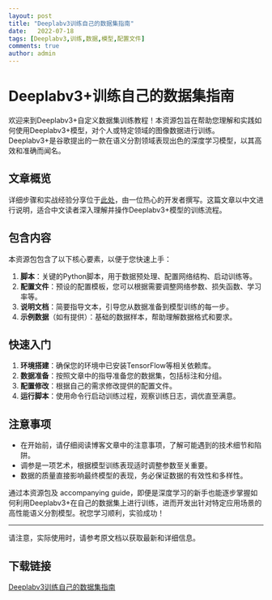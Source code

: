 ```yaml
---
layout: post
title: "Deeplabv3训练自己的数据集指南"
date:   2022-07-18
tags: [Deeplabv3,训练,数据,模型,配置文件]
comments: true
author: admin
---
```

# Deeplabv3+训练自己的数据集指南

欢迎来到Deeplabv3+自定义数据集训练教程！本资源包旨在帮助您理解和实践如何使用Deeplabv3+模型，对个人或特定领域的图像数据进行训练。 Deeplabv3+是谷歌提出的一款在语义分割领域表现出色的深度学习模型，以其高效和准确而闻名。

## 文章概览

详细步骤和实战经验分享位于[此处](https://blog.csdn.net/qq_55957975/article/details/119826942)，由一位热心的开发者撰写。这篇文章以中文进行说明，适合中文读者深入理解并操作Deeplabv3+模型的训练流程。

## 包含内容

本资源包包含了以下核心要素，以便于您快速上手：

1. **脚本**：关键的Python脚本，用于数据预处理、配置网络结构、启动训练等。
2. **配置文件**：预设的配置模板，您可以根据需要调整网络参数、损失函数、学习率等。
3. **说明文档**：简要指导文本，引导您从数据准备到模型训练的每一步。
4. **示例数据**（如有提供）：基础的数据样本，帮助理解数据格式和要求。

## 快速入门

1. **环境搭建**：确保您的环境中已安装TensorFlow等相关依赖库。
2. **数据准备**：按照文章中的指导准备您的数据集，包括标注和分组。
3. **配置修改**：根据自己的需求修改提供的配置文件。
4. **运行脚本**：使用命令行启动训练过程，观察训练日志，调优直至满意。

## 注意事项

- 在开始前，请仔细阅读博客文章中的注意事项，了解可能遇到的技术细节和陷阱。
- 调参是一项艺术，根据模型训练表现适时调整参数至关重要。
- 数据的质量直接影响最终模型的表现，务必保证数据的有效性和多样性。

通过本资源包及 accompanying guide，即便是深度学习的新手也能逐步掌握如何利用Deeplabv3+在自己的数据集上进行训练，进而开发出针对特定应用场景的高性能语义分割模型。祝您学习顺利，实验成功！

---
请注意，实际使用时，请参考原文档以获取最新和详细信息。

## 下载链接

[Deeplabv3训练自己的数据集指南](https://pan.quark.cn/s/8fb7aac3f2e4)
